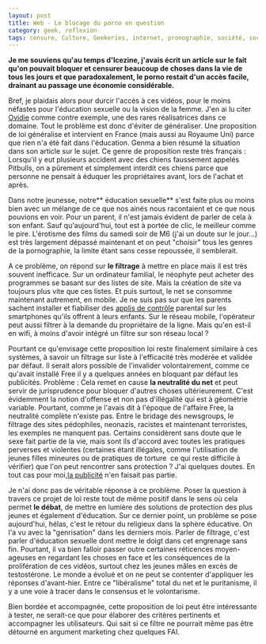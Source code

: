 ```yaml
---
layout: post
title: Web - Le blocage du porno en question
category: geek, reflexion
tags: censure, Culture, Geekeries, internet, pronographie, société, sociologie, web
---
```

**Je me souviens qu'au temps d'Icezine, j'avais écrit un article sur le fait qu'on pouvait bloquer et censurer beaucoup de choses dans la vie de tous les jours et que paradoxalement, le porno restait d'un accès facile, drainant au passage une économie considérable.**

Bref, je plaidais alors pour durcir l'accès à ces vidéos, pour le moins néfastes pour l'éducation sexuelle ou la vision de la femme. J'en ai lu citer <a title="Ovidie" href="http://www.metronews.fr/blog/ovidie/">Ovidie</a> comme contre exemple, une des rares réalisatrices dans ce domaine. Tout le problème est donc d'éviter de généraliser. Une proposition de loi généralise et intervient en France (mais aussi au Royaume Uni) parce que rien n'a été fait dans l'éducation. Genma a bien résumé la situation dans son article sur le sujet. Ce genre de proposition reste très français : Lorsqu'il y eut plusieurs accident avec des chiens faussement appelés Pitbulls, on a pûrement et simplement interdit ces chiens parce que personne ne pensait à éduquer les propriétaires avant, lors de l'achat et après.

Dans notre jeunesse, notre** éducation sexuelle** s'est faite plus ou moins bien avec un mélange de ce que nos ainés nous racontaient et ce que nous pouvions en voir. Pour un parent, il n'est jamais évident de parler de cela à son enfant. Sauf qu'aujourd'hui, tout est à portée de clic, le meilleur comme le pire. L'érotisme des films du samedi soir de M6 (j'ai un doute sur le jour...) est très largement dépassé maintenant et on peut "choisir" tous les genres de la pornographie, la limite étant sans cesse repoussée, il semblerait.

A ce problème, on répond sur **le filtrage** à mettre en place mais il est très souvent inefficace. Sur un ordinateur familial, le néophyte peut acheter des programmes se basant sur des listes de site. Mais la création de site va toujours plus vite que ces listes. Et puis surtout, le net se consomme maintenant autrement, en mobile. Je ne suis pas sur que les parents sachent installer et fiabiliser des <a title="applis de contrôle" href="http://www.quechoisir.org/telecom-multimedia/telephonie/conseils-smartphone-le-controle-parental">applis de contrôle</a> parental sur les smartphones qu'ils offrent à leurs enfants. Sur le réseau mobile, l'opérateur peut aussi filtrer à la demande du propriétaire de la ligne. Mais qu'en est-il en wifi, à moins d'avoir intégré un filtre sur son réseau local ?

Pourtant ce qu'envisage cette proposition loi reste finalement similaire à ces systèmes, à savoir un filtrage sur liste à l'efficacité très modérée et validée par défaut. Il serait alors possible de l'invalider volontairement, comme ce qu'avait installé Free il y a quelques années en bloquant par défaut les publicités. Problème : Cela remet en cause **la neutralité du net** et peut servir de jurisprudence pour bloquer d'autres choses ultérieurement. C'est évidemment la notion d'offense et non pas d'illégalité qui est à géométrie variable. Pourtant, comme je l'avais dit à l'époque de l'affaire Free, la neutralité complète n'existe pas. Entre le bridage des newsgroups, le filtrage des sites pédophiles, neonazis, racistes et maintenant terroristes, les exemples ne manquent pas. Certains considèrent sans doute que le sexe fait partie de la vie, mais sont ils d'accord avec toutes les pratiques perverses et violentes (certaines étant illégales, comme l'utilisation de jeunes filles mineures ou de pratiques de torture  ce qui reste difficile à vérifier) que l'on peut rencontrer sans protection ? J'ai quelques doutes. En tout cas pour moi,<a title="la publicité" href="http://frederic.bezies.free.fr/blog/?p=13013">la publicité</a> n'en faisait pas partie.

Je n'ai donc pas de véritable réponse à ce problème. Poser la question à travers ce projet de loi reste tout de même positif dans le sens où cela permet **le débat**, de mettre en lumière des solutions de protection des plus jeunes et également d'éducation. Sur ce dernier point, un problème se pose aujourd'hui, hélas, c'est le retour du religieux dans la sphère éducative. On l'a vu avec la "genrisation" dans les derniers mois. Parler de filtrage, c'est parler d'éducation sexuelle dont mettre le doigt dans cet engrenage sans fin. Pourtant, il va bien falloir passer outre certaines réticences moyen-ageuses en regardant les choses en face et les conséquences de la prolifération de ces vidéos, surtout chez les jeunes mâles en excès de testostérone. Le monde a évolué et on ne peut se contenter d'appliquer les réponses d'avant-hier. Entre ce "libéralisme" total du net et le puritanisme, il y a une voie à tracer dans le consensus et le volontarisme.

Bien bordée et accompagnée, cette proposition de loi peut être intéressante à tester, ne serait-ce que pour élaborer des critères pertinents et accompagner les utilisateurs. Qui sait si ce filtre ne pourrait même pas être détourné en argument marketing chez quelques FAI.
